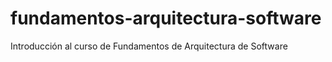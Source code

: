 # fundamentos-arquitectura-software
Introducción al curso de Fundamentos de Arquitectura de Software
